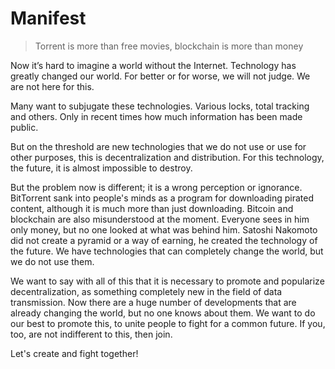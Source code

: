 # Manifest

>Torrent is more than free movies, blockchain is more than money

Now it’s hard to imagine a world without the Internet. Technology has greatly changed our world. For better or for worse, we will not judge. We are not here for this.

Many want to subjugate these technologies. Various locks, total tracking and others. Only in recent times how much information has been made public.

But on the threshold are new technologies that we do not use or use for other purposes, this is decentralization and distribution. For this technology, the future, it is almost impossible to destroy.

But the problem now is different; it is a wrong perception or ignorance. BitTorrent sank into people's minds as a program for downloading pirated content, although it is much more than just downloading. Bitcoin and blockchain are also misunderstood at the moment. Everyone sees in him only money, but no one looked at what was behind him. Satoshi Nakomoto did not create a pyramid or a way of earning, he created the technology of the future. We have technologies that can completely change the world, but we do not use them.

We want to say with all of this that it is necessary to promote and popularize decentralization, as something completely new in the field of data transmission. Now there are a huge number of developments that are already changing the world, but no one knows about them. We want to do our best to promote this, to unite people to fight for a common future. If you, too, are not indifferent to this, then join.

Let's create and fight together!
